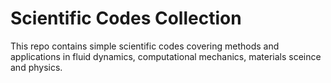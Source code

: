 # Scientific Codes Collection
This repo contains simple scientific codes covering methods and applications in fluid dynamics, computational mechanics, materials sceince and physics.
